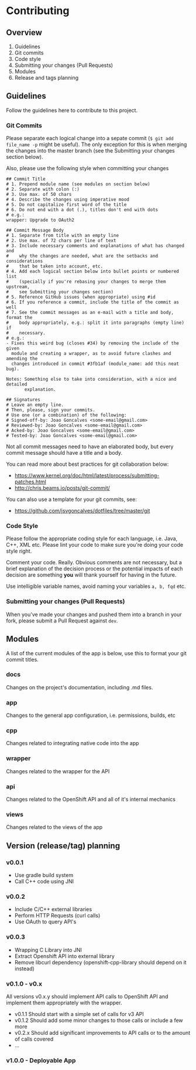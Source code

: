# Contributing
## Overview
1. Guidelines
 1. Git commits
 2. Code style
 3. Submitting your changes (Pull Requests)
2. Modules
3. Release and tags planning

## Guidelines
Follow the guidelines here to contribute to this project.

### Git Commits

Please separate each logical change into a sepate commit (`$ git add file_name
-p` might be useful).
The only exception for this is when merging the changes into the master branch
(see the Submitting your changes section below).

Also, please use the following style when committing your changes

    ## Commit Title
    # 1. Prepend module name (see modules on section below)
    # 2. Separate with colon (:)
    # 3. Use max. of 50 chars
    # 4. Describe the changes using imperative mood
    # 5. Do not capitalize first word of the title
    # 6. Do not end with a dot (.), titles don't end with dots
    # e.g.:
    wrapper: Upgrade to OAuth2

    ## Commit Message Body
    # 1. Separate from title with an empty line
    # 2. Use max. of 72 chars per line of text
    # 3. Include necessary comments and explanations of what has changed and
    #    why the changes are needed, what are the setbacks and considerations
    #    that be taken into account, etc.
    # 4. Add each logical section below into bullet points or numbered list
    #    (specially if you're rebasing your changes to merge them upstream,
    #    see Submitting your changes section)
    # 5. Reference GitHub issues (when appropriate) using #id
    # 6. If you reference a commit, include the title of the commit as well
    # 7. See the commit messages as an e-mail with a title and body, format the
    #    body appropriately, e.g.: split it into paragraphs (empty line) if
    #    necessary.
    # e.g.:
    - Fixes this weird bug (closes #34) by removing the include of the given
      module and creating a wrapper, as to avoid future clashes and amending the
      changes introduced in commit #3fb1af (module_name: add this neat bug).

    Notes: Something else to take into consideration, with a nice and detailed
           explanation.

    ## Signatures
    # Leave an empty line.
    # Then, please, sign your commits.
    # Use one (or a combination) of the following:
    # Signed-off-by: Joao Goncalves <some-email@gmail.com>
    # Reviewed-by: Joao Goncalves <some-email@gmail.com>
    # Acked-by: Joao Goncalves <some-email@gmail.com>
    # Tested-by: Joao Goncalves <some-email@gmail.com>


Not all commit messages need to have an elaborated body, but every commit
message should have a title and a body.

You can read more about best practices for git collaboration below:
- https://www.kernel.org/doc/html/latest/process/submitting-patches.html
- http://chris.beams.io/posts/git-commit/

You can also use a template for your git commits, see:
- https://github.com/jsvgoncalves/dotfiles/tree/master/git


### Code Style

Please follow the appropriate coding style for each language, i.e. Java, C++, XML etc.
Please lint your code to make sure you're doing your code style right.

Comment your code. Really. Obvious comments are not necessary, but a brief
explanation of the decision process or the potential impacts of each decision
are something **you** will thank yourself for having in the future.

Use intelligible variable names, avoid naming your variables `a, b, fqd` etc.

### Submitting your changes (Pull Requests)

When you've made your changes and pushed them into a branch in your fork,
please submit a Pull Request against `dev`.

## Modules

A list of the current modules of the app is below, use this to format your git
commit titles.

### docs

Changes on the project's documentation, including .md files.

### app

Changes to the general app configuration, i.e. permissions, builds, etc

### cpp

Changes related to integrating native code into the app

### wrapper

Changes related to the wrapper for the API

### api

Changes related to the OpenShift API and all of it's internal mechanics

### views

Changes related to the views of the app

## Version (release/tag) planning

### v0.0.1
  - Use gradle build system
  - Call C++ code using JNI

### v0.0.2

- Include C/C++ external libraries
- Perform HTTP Requests (curl calls)
- Use OAuth to query API's

### v0.0.3
- Wrapping C Library into JNI
- Extract Openshift API into external library
- Remove libcurl dependency (openshift-cpp-library should depend on it instead)

### v0.1.0 - v0.x

All versions v0.x.y should implement API calls to OpenShift API and implement
them appropriately with the wrapper.

- v0.1.1 Should start with a simple set of calls for v3 API
- v0.1.2 Should add some minor changes to those calls or include a few more
- v0.2.x Should add significant improvements to API calls or to the amount of
  calls covered
- ...

### v1.0.0 - Deployable App
